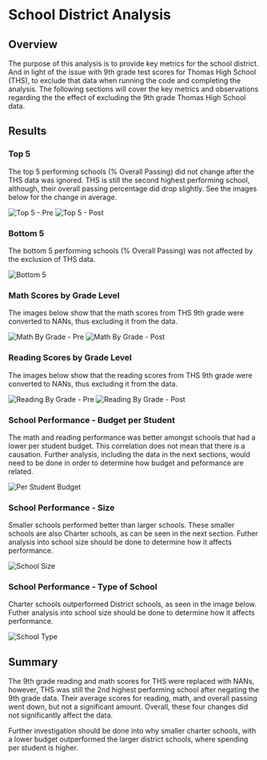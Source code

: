 # School District Analysis

## Overview
The purpose of this analysis is to provide key metrics for the school district.  And in light of the issue with 9th grade test scores for Thomas High School (THS), to exclude that data when running the code and completing the analysis.  The following sections will cover the key metrics and observations regarding the the effect of excluding the 9th grade Thomas High School data. 

## Results

### Top 5
The top 5 performing schools (% Overall Passing) did not change after the THS data was ignored.  THS is still the second highest performing school, although, their overall passing percentage did drop slightly.  See the images below for the change in average.

![Top 5 - Pre](https://github.com/cflavallee/School_District_Analysis/blob/main/Resources/Top%205%20-%20Pre-Exclusion.PNG)
![Top 5 - Post](https://github.com/cflavallee/School_District_Analysis/blob/main/Resources/Top%205%20-%20Post-Exclusion.PNG)

### Bottom 5
The bottom 5 performing schools (% Overall Passing) was not affected by the exclusion of THS data.

![Bottom 5](https://github.com/cflavallee/School_District_Analysis/blob/main/Resources/Bottom%205%20-%20Post-Exclusion.PNG)

### Math Scores by Grade Level
The images below show that the math scores from THS 9th grade were converted to NANs, thus excluding it from the data.  

![Math By Grade - Pre](https://github.com/cflavallee/School_District_Analysis/blob/main/Resources/Math%20Scores%20By%20Grade%20-%20Pre-Exclusion.PNG)
![Math By Grade - Post](https://github.com/cflavallee/School_District_Analysis/blob/main/Resources/Math%20Scores%20By%20Grade%20-%20Post-Exclusion.PNG)

### Reading Scores by Grade Level
The images below show that the reading scores from THS 9th grade were converted to NANs, thus excluding it from the data.    

![Reading By Grade - Pre](https://github.com/cflavallee/School_District_Analysis/blob/main/Resources/Reading%20Scores%20By%20Grade%20-%20Pre-Exclusion.PNG)
![Reading By Grade - Post](https://github.com/cflavallee/School_District_Analysis/blob/main/Resources/Reading%20Scores%20By%20Grade%20-%20Post-Exclusion.PNG)
### School Performance - Budget per Student
The math and reading performance was better amongst schools that had a lower per student budget.  This correlation does not mean that there is a causation.  Further analysis, including the data in the next sections, would need to be done in order to determine how budget and peformance are related. 

![Per Student Budget](https://github.com/cflavallee/School_District_Analysis/blob/main/Resources/Budget%20Per%20Student.PNG)

### School Performance - Size
Smaller schools performed better than larger schools.  These smaller schools are also Charter schools, as can be seen in the next section. Futher analysis into school size should be done to determine how it affects performance. 

![School Size](https://github.com/cflavallee/School_District_Analysis/blob/main/Resources/Scores%20By%20School%20Size.PNG)

### School Performance - Type of School
Charter schools outperformed District schools, as seen in the image below. Futher analysis into school size should be done to determine how it affects performance. 

![School Type](https://github.com/cflavallee/School_District_Analysis/blob/main/Resources/Scores%20By%20School%20Type.PNG)



## Summary

The 9th grade reading and math scores for THS were replaced with NANs, however, THS was still the 2nd highest performing school after negating the 9th grade data.  Their average scores for reading, math, and overall passing went down, but not a significant amount. Overall, these four changes did not significantly affect the data.     

Further investigation should be done into why smaller charter schools, with a lower budget outperformed the larger district schools, where spending per student is higher.  

